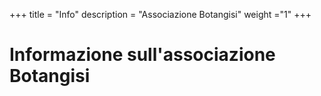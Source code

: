 +++
title = "Info"
description = "Associazione Botangisi"
weight ="1"
+++

# Informazione sull'associazione Botangisi



